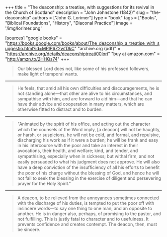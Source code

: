 +++
title = "The deaconship: a treatise, with suggestions for its revival in the Church of Scotland"
description = "John Johnstone (1842)"
slug = "the-deaconship"
authors = ["John G. Lorimer"]
type = "book"
tags = ["Books", "Biblical Foundations", "History", "Diaconal Practice"]
image = '/img/lorimer.png'

[sources]
"google books" = "https://books.google.com/books/about/The_deaconship_a_treatise_with_suggestio.html?id=MRlP6Z2wfDkC"
"archive.org (pdf)" = "https://archive.org/details/deaconshiptreati00lori"
"buy at amazon.com" = "http://amzn.to/2HHQs74"
+++

> Our blessed Lord does not, like some of his professed followers, make light of temporal wants.

-----

> He feels, that amid all his own difficulties and discouragements, he is not standing alone—that other are alive to his circumstances, and sympathise with him, and are forward to aid him—and that he can have their advice and cooperation in many matters, which are otherwise fitted to distract and to burden.

-----

> "Animated by the spirit of his ofﬁce, and acting out the character which the counsels of the Word imply, [a deacon] will not be haughty, or harsh, or suspicions, he will not be cold, and formal, and repulsive, discharging his work as if it were a burden; he will be frank and easy in his intercourse with the poor and take an interest in their avocations, their health, and welfare; kind, and tender, and sympathising, especially when in sickness; but withal ﬁrm, and not easily persuaded to what his judgment does not approve. He will also have a deep conviction of the insufﬁciency of all his efforts to beneﬁt the poor of his charge without the blessing of God, and hence he will not fail to seek the blessing in the exercise of diligent and persevering prayer for the Holy Spirit."

-----

> A deacon, to be relieved from the annoyances sometimes connected with the discharge of his duties, is tempted to put the poor off with insincere words—to say one thing to one man, and an opposite to another. He is in danger also, perhaps, of promising to the pastor, and not fulfilling. This is justly fatal to character and to usefulness. It prevents confidence and creates contempt. The deacon, then, must be sincere.

